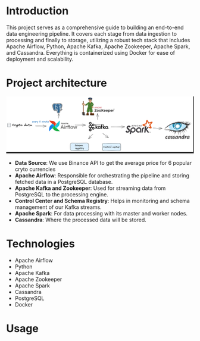# Introduction
This project serves as a comprehensive guide to building an end-to-end data engineering pipeline. It covers each stage from data ingestion to processing and finally to storage, utilizing a robust tech stack that includes Apache Airflow, Python, Apache Kafka, Apache Zookeeper, Apache Spark, and Cassandra. Everything is containerized using Docker for ease of deployment and scalability.

# Project architecture
![Alt text](imgs/architecture.png)

- **Data Source**: We use Binance API to get the average price for 6 popular cryto currencies
- **Apache Airflow**: Responsible for orchestrating the pipeline and storing fetched data in a PostgreSQL database.
- **Apache Kafka and Zookeeper**: Used for streaming data from PostgreSQL to the processing engine.
- **Control Center and Schema Registry**: Helps in monitoring and schema management of our Kafka streams.
- **Apache Spark**: For data processing with its master and worker nodes.
- **Cassandra**: Where the processed data will be stored.

# Technologies
- Apache Airflow
- Python
- Apache Kafka
- Apache Zookeeper
- Apache Spark
- Cassandra
- PostgreSQL
- Docker

# Usage